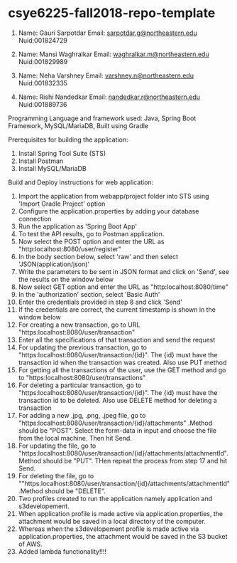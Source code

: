 # csye6225-fall2018-repo-template

1) Name: Gauri  Sarpotdar
Email: sarpotdar.g@northeastern.edu
Nuid:001824729


2) Name: Mansi  Waghralkar
Email: waghralkar.m@northeastern.edu
Nuid:001829989


1) Name: Neha Varshney
Email: varshney.n@northeastern.edu
Nuid:001832335


1) Name: Rishi  Nandedkar
Email: nandedkar.r@northeastern.edu
Nuid:001889736

Programming Language and framework used:
Java, Spring Boot Framework, MySQL/MariaDB, Built using Gradle

Prerequisites for building the application:
1. Install Spring Tool Suite (STS)
2. Install Postman
3. Install MySQL/MariaDB

Build and Deploy instructions for web application:
1. Import the application from webapp/project folder into STS using 'Import Gradle Project' option
2. Configure the application.properties by adding your database connection
3. Run the application as 'Spring Boot App'
4. To test the API results, go to Postman application.
5. Now select the POST option and enter the URL as "http:localhost:8080/user/register"
6. In the body section below, select 'raw' and then select 'JSON(application/json)'
7. Write the parameters to be sent in JSON format and click on 'Send', see the results on the window below
8. Now select GET option and enter the URL as "http:localhost:8080/time"
9. In the 'authorization' section, select 'Basic Auth'
10. Enter the credentials provided in step 8 and click 'Send'
11. If the credentials are correct, the current timestamp is shown in the window below
12. For creating a new transaction, go to URL "https:localhost:8080/user/transaction"
13. Enter all the specifications of that transaction and send the request
14. For updating the previous transaction, go to "https:localhost:8080/user/transaction/{id}". The {id} must have the transaction id when the transaction was created. Also use PUT method
15. For getting all the transactions of the user, use the GET method and go to "https:localhost:8080/user/transactions"
16. For deleting a particular transaction, go to "https:localhost:8080/user/transaction/{id}". The {id} must have the transaction id to be deleted. Also use DELETE method for deleting a transaction
17. For adding a new .jpg, .png, .jpeg file, go to "https:localhost:8080/user/transaction/{id}/attachments" .Method should be "POST". Select the form-data in input  and choose the file from the local machine. Then hit Send.
18. For updating the file, go to "https:localhost:8080/user/transaction/{id}/attachments/attachmentId". Method should be "PUT". THen repeat the process from step 17 and hit Send.
19. For deleting the file, go to ""https:localhost:8080/user/transaction/{id}/attachments/attachmentId" .Method should be "DELETE".
20. Two profiles created to run the application namely application and s3developement.
21. When application profile is made active via application.properties, the attachment would be saved in a local directory of the computer.
22. Whereas when the s3developement profile is made active via application.properties, the attachment would be saved in the S3 bucket of AWS. 
23. Added lambda functionality!!!!

